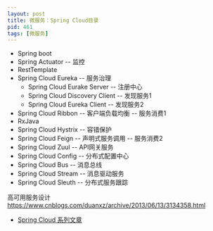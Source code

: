 ```yaml
---
layout: post
title: 微服务：Spring Cloud目录
pid: 461
tags: [微服务]
---
```


+ Spring boot
+ Spring Actuator -- 监控
+ RestTemplate
+ Spring Cloud Eureka -- 服务治理
  + Spring Cloud Eurake Server -- 注册中心
  + Spring Cloud Discovery Client -- 发现服务1
  + Spring Cloud Eureka Client -- 发现服务2
+ Spring Cloud Ribbon -- 客户端负载均衡 -- 服务消费1
+ RxJava
+ Spring Cloud Hystrix -- 容错保护
+ Spring Cloud Feign -- 声明式服务调用 -- 服务消费2
+ Spring Cloud Zuul -- API网关服务
+ Spring Cloud Config -- 分布式配置中心
+ Spring Cloud Bus -- 消息总线
+ Spring Cloud Stream -- 消息驱动服务
+ Spring Cloud Sleuth -- 分布式服务跟踪


高可用服务设计
https://www.cnblogs.com/duanxz/archive/2013/06/13/3134358.html
+ [Spring Cloud 系列文章](http://www.ityouknow.com/spring-cloud.html)







